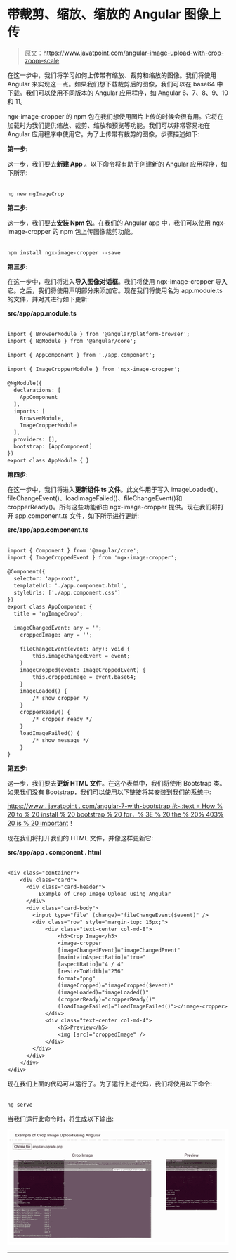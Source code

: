 # 带裁剪、缩放、缩放的 Angular 图像上传

> 原文：<https://www.javatpoint.com/angular-image-upload-with-crop-zoom-scale>

在这一步中，我们将学习如何上传带有缩放、裁剪和缩放的图像。我们将使用 Angular 来实现这一点。如果我们想下载裁剪后的图像，我们可以在 base64 中下载。我们可以使用不同版本的 Angular 应用程序，如 Angular 6、7、8、9、10 和 11。

ngx-image-cropper 的 npm 包在我们想使用图片上传的时候会很有用。它将在加载时为我们提供缩放、裁剪、缩放和预览等功能。我们可以非常容易地在 Angular 应用程序中使用它。为了上传带有裁剪的图像，步骤描述如下:

**第一步:**

这一步，我们要去**新建 App** 。以下命令将有助于创建新的 Angular 应用程序，如下所示:

```

ng new ngImageCrop

```

**第二步:**

这一步，我们要去**安装 Npm 包**。在我们的 Angular app 中，我们可以使用 ngx-image-cropper 的 npm 包上传图像裁剪功能。

```

npm install ngx-image-cropper --save

```

**第三步:**

在这一步中，我们将进入**导入图像对话框**。我们将使用 ngx-image-cropper 导入它。之后，我们将使用声明部分来添加它。现在我们将使用名为 app.module.ts 的文件，并对其进行如下更新:

**src/app/app.module.ts**

```

import { BrowserModule } from '@angular/platform-browser';
import { NgModule } from '@angular/core';

import { AppComponent } from './app.component';

import { ImageCropperModule } from 'ngx-image-cropper';

@NgModule({
  declarations: [
    AppComponent
  ],
  imports: [
    BrowserModule,
    ImageCropperModule
  ],
  providers: [],
  bootstrap: [AppComponent]
})
export class AppModule { }

```

**第四步:**

在这一步中，我们将进入**更新组件 ts 文件**。此文件用于写入 imageLoaded()、fileChangeEvent()、loadImageFailed()、fileChangeEvent()和 cropperReady()。所有这些功能都由 ngx-image-cropper 提供。现在我们将打开 app.component.ts 文件，如下所示进行更新:

**src/app/app.component.ts**

```

import { Component } from '@angular/core';
import { ImageCroppedEvent } from 'ngx-image-cropper';

@Component({
  selector: 'app-root',
  templateUrl: './app.component.html',
  styleUrls: ['./app.component.css']
})
export class AppComponent {
  title = 'ngImageCrop';

  imageChangedEvent: any = '';
    croppedImage: any = '';

    fileChangeEvent(event: any): void {
        this.imageChangedEvent = event;
    }
    imageCropped(event: ImageCroppedEvent) {
        this.croppedImage = event.base64;
    }
    imageLoaded() {
        /* show cropper */
    }
    cropperReady() {
        /* cropper ready */
    }
    loadImageFailed() {
        /* show message */
    }
}

```

**第五步:**

这一步，我们要去**更新 HTML 文件**。在这个表单中，我们将使用 Bootstrap 类。如果我们没有 Bootstrap，我们可以使用以下链接将其安装到我们的系统中:

[https://www . javatpoint . com/angular-7-with-bootstrap #:~:text = How % 20 to % 20 install % 20 bootstrap % 20 for，% 3E % 20 the % 20% 403% 20 is % 20 important](https://www.javatpoint.com/angular-7-with-bootstrap#:~:text=How%20to%20install%20Bootstrap%20for,%3E%20The%20%403%20is%20important)！

现在我们将打开我们的 HTML 文件，并像这样更新它:

**src/app/app . component . html**

```

<div class="container">
    <div class="card">
      <div class="card-header">
          Example of Crop Image Upload using Angular 
      </div>
      <div class="card-body">
        <input type="file" (change)="fileChangeEvent($event)" />
        <div class="row" style="margin-top: 15px;">
            <div class="text-center col-md-8">
                <h5>Crop Image</h5>
                <image-cropper 
                [imageChangedEvent]="imageChangedEvent" 
                [maintainAspectRatio]="true" 
                [aspectRatio]="4 / 4"
                [resizeToWidth]="256" 
                format="png" 
                (imageCropped)="imageCropped($event)" 
                (imageLoaded)="imageLoaded()"
                (cropperReady)="cropperReady()" 
                (loadImageFailed)="loadImageFailed()"></image-cropper>
            </div>
            <div class="text-center col-md-4">
                <h5>Preview</h5>
                <img [src]="croppedImage" />
            </div>
        </div>
      </div>
    </div>
</div>

```

现在我们上面的代码可以运行了。为了运行上述代码，我们将使用以下命令:

```

ng serve

```

当我们运行此命令时，将生成以下输出:

![Angular Image Upload with Crop, Zoom, Scale](img/fa0f6e441052ef0fe0e3aa6b6e3a455a.png)

* * *